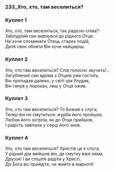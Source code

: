 ### 233_Хто, хто, там веселиться?
### Куплет 1
Хто, хто, там веселиться, так радісно співа?-<br/>Заблудлий син вернувся до рідного Отця.<br/>Не хоче споминати Отець старих подій,<br/>Дитя своє обняти Він хоче найщиріш.
### Куплет 2
Хто, хто там веселиться? Спів голосно звучить!... <br/>Загублений син вдома з Отцем уже гостить.<br/>Він пропадав далеко, у світі цім блудив,<br/>Він гинув у пороках, лиш у Отця ожив.
### Куплет 3
Хто, хто там веселиться? То Божий є слуга;<br/>Тепер він не смутиться: журба його пройшла.<br/>Любов його зогріла, як до Отця прийшов,<br/>І радість завітала у серці його знов.
### Куплет 4
Хто, хто там веселиться? Христів це є слуга,<br/>У рідний дім ввійшов він, де смутку вже нема.<br/>Друззя! І ви спішіте радіти у Христі,<br/>До Бога всі прийдіте, не жийте в марноті!

